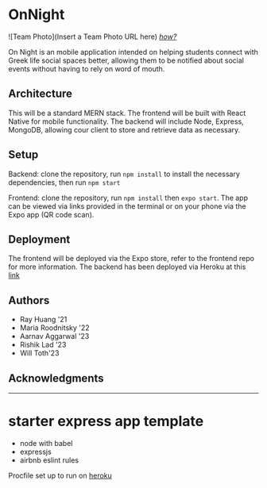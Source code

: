 # OnNight

![Team Photo](Insert a Team Photo URL here)
[*how?*](https://help.github.com/articles/about-readmes/#relative-links-and-image-paths-in-readme-files)

On Night is an mobile application intended on helping students connect with Greek life social spaces better, allowing them to be notified about social events without having to rely on word of mouth.

## Architecture

This will be a standard MERN stack. The frontend will be built with React Native for mobile functionality. The backend will include Node, Express, MongoDB, allowing cour client to store and retrieve data as necessary.

## Setup

Backend: clone the repository, run `npm install` to install the necessary dependencies, then run `npm start`

Frontend: clone the repository, run `npm install` then `expo start`. The app can be viewed via links provided in the terminal or on your phone via the Expo app (QR code scan).

## Deployment

The frontend will be deployed via the Expo store, refer to the frontend repo for more information. 
The backend has been deployed via Heroku at this [link](https://on-night-api.herokuapp.com/)

## Authors

* Ray Huang '21
* Maria Roodnitsky '22
* Aarnav Aggarwal '23
* Rishik Lad '23
* Will Toth'23 

## Acknowledgments

___

# starter express app template

* node with babel
* expressjs
* airbnb eslint rules

Procfile set up to run on [heroku](https://devcenter.heroku.com/articles/getting-started-with-nodejs#deploy-the-app)
